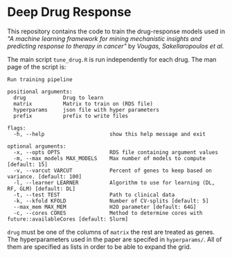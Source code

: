 # Deep Drug Response

This repository contains the code to train the drug-response models used in
*"A machine learning framework for mining mechanistic insights and predicting
response to therapy in cancer"* by *Vougas, Sakellaropoulos et al.*

The main script `tune_drug.R` is run independently for each drug. The man page
of the script is:

```
Run training pipeline

positional arguments:
  drug            Drug to learn
  matrix          Matrix to train on (RDS file)
  hyperparams     json file with hyper parameters
  prefix          prefix to write files

flags:
  -h, --help                     show this help message and exit

optional arguments:
  -x, --opts OPTS                RDS file containing argument values
  -m, --max_models MAX_MODELS    Max number of models to compute [default: 15]
  -v, --varcut VARCUT            Percent of genes to keep based on variance. [default: 100]
  -l, --learner LEARNER          Algorithm to use for learning (DL, RF, GLM) [default: DL]
  -t, --test TEST                Path to clinical data
  -k, --kfold KFOLD              Number of CV-splits [default: 5]
  --max_mem MAX_MEM              H2O parameter [default: 64G]
  -c, --cores CORES              Method to determine cores with future::availableCores [default: Slurm]
```

`drug` must be one of the columns of `matrix` the rest are treated as genes.
The hyperparameters used in the paper are specifed in `hyperparams/`.
All of them are specified as lists in order to be able to expand the grid.
